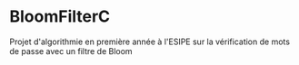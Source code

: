 # BloomFilterC
Projet d'algorithmie en première année à l'ESIPE sur la vérification de mots de passe avec un filtre de Bloom
